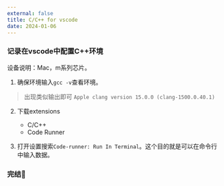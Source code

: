 ```yaml
---
external: false
title: C/C++ for vscode
date: 2024-01-06
---
```


### 记录在vscode中配置C++环境

设备说明：Mac，m系列芯片。

1. 确保环境输入`gcc -v`查看环境。
  > 出现类似输出即可 `Apple clang version 15.0.0 (clang-1500.0.40.1)`

2. 下载extensions  

    - C/C++
    - Code Runner

3. 打开设置搜索`Code-runner: Run In Terminal`。这个目的就是可以在命令行中输入数据。

### 完结👏


